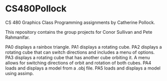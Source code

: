 # CS480Pollock
CS 480 Graphics Class Programming assignments by Catherine Pollock.

This repository contains the group projects for Conor Sullivan and Pete Rahmanifar.

PA0 displays a rainbox triangle.
PA1 displays a rotating cube.
PA2 displays a rotating cube that can switch directions and includes a menu of options.
PA3 displays a rotating cube that has another cube orbiting it. A menu allows for switching directions of orbit and rotation of both cubes.
PA4 loads and displays a model from a .obj file.
PA5 loads and displays a model using assimp.

